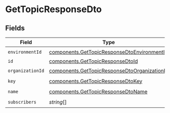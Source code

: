 # GetTopicResponseDto


## Fields

| Field                                                                                                        | Type                                                                                                         | Required                                                                                                     | Description                                                                                                  |
| ------------------------------------------------------------------------------------------------------------ | ------------------------------------------------------------------------------------------------------------ | ------------------------------------------------------------------------------------------------------------ | ------------------------------------------------------------------------------------------------------------ |
| `environmentId`                                                                                              | [components.GetTopicResponseDtoEnvironmentId](../../models/components/gettopicresponsedtoenvironmentid.md)   | :heavy_check_mark:                                                                                           | N/A                                                                                                          |
| `id`                                                                                                         | [components.GetTopicResponseDtoId](../../models/components/gettopicresponsedtoid.md)                         | :heavy_minus_sign:                                                                                           | N/A                                                                                                          |
| `organizationId`                                                                                             | [components.GetTopicResponseDtoOrganizationId](../../models/components/gettopicresponsedtoorganizationid.md) | :heavy_check_mark:                                                                                           | N/A                                                                                                          |
| `key`                                                                                                        | [components.GetTopicResponseDtoKey](../../models/components/gettopicresponsedtokey.md)                       | :heavy_check_mark:                                                                                           | N/A                                                                                                          |
| `name`                                                                                                       | [components.GetTopicResponseDtoName](../../models/components/gettopicresponsedtoname.md)                     | :heavy_check_mark:                                                                                           | N/A                                                                                                          |
| `subscribers`                                                                                                | *string*[]                                                                                                   | :heavy_check_mark:                                                                                           | N/A                                                                                                          |